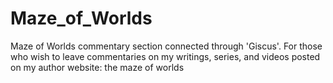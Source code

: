 # Maze_of_Worlds
Maze of Worlds commentary section connected through 'Giscus'. For those who wish to leave commentaries on my writings, series, and videos posted on my author website: the maze of worlds
